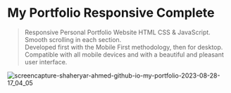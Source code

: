 # My Portfolio Responsive Complete
> Responsive Personal Portfolio Website HTML CSS & JavaScript.</br>
> Smooth scrolling in each section.</br>
> Developed first with the Mobile First methodology, then for desktop.</br>
> Compatible with all mobile devices and with a beautiful and pleasant user interface.</br>


![screencapture-shaheryar-ahmed-github-io-my-portfolio-2023-08-28-17_04_05](https://github.com/shaheryar-ahmed/my-portfolio/assets/119434998/f5d7f61c-a6d3-413b-9da6-e3ab4fa7a36e)
